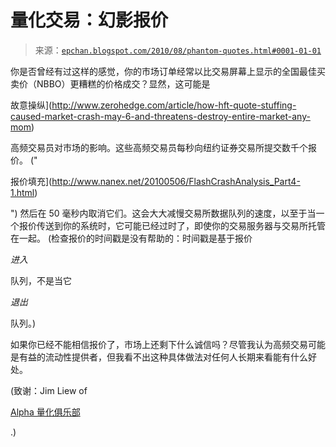 <!--yml

分类：未分类

日期：2024-05-12 19:03:43

-->

# 量化交易：幻影报价

> 来源：[`epchan.blogspot.com/2010/08/phantom-quotes.html#0001-01-01`](http://epchan.blogspot.com/2010/08/phantom-quotes.html#0001-01-01)

你是否曾经有过这样的感觉，你的市场订单经常以比交易屏幕上显示的全国最佳买卖价（NBBO）更糟糕的价格成交？显然，这可能是

故意操纵](http://www.zerohedge.com/article/how-hft-quote-stuffing-caused-market-crash-may-6-and-threatens-destroy-entire-market-any-mom)

高频交易员对市场的影响。这些高频交易员每秒向纽约证券交易所提交数千个报价。 ("

报价填充](http://www.nanex.net/20100506/FlashCrashAnalysis_Part4-1.html)

") 然后在 50 毫秒内取消它们。这会大大减慢交易所数据队列的速度，以至于当一个报价传送到你的系统时，它可能已经过时了，即使你的交易服务器与交易所托管在一起。 (检查报价的时间戳是没有帮助的：时间戳是基于报价

*进入*

队列，不是当它

*退出*

队列。)

如果你已经不能相信报价了，市场上还剩下什么诚信吗？尽管我认为高频交易可能是有益的流动性提供者，但我看不出这种具体做法对任何人长期来看能有什么好处。

(致谢：Jim Liew of

[Alpha 量化俱乐部](http://www.alphaquantclub.com/index.php)

.)
